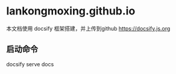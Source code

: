 # lankongmoxing.github.io

本文档使用 docsify 框架搭建，并上传到github
<https://docsify.js.org>

## 启动命令

docsify serve docs

